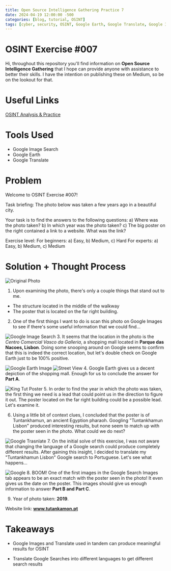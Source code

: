 ```yaml
---
title: Open Source Intelligence Gathering Practice 7
date: 2024-04-19 12:00:00 -500
categories: [blog, tutorial, OSINT]
tags: [cyber, security, OSINT, Google Earth, Google Translate, Google Image Search]
---
```


# OSINT Exercise #007

Hi, throughout this repository you'll find information on **Open Source Intelligence Gathering** that I hope can provide anyone with assistance to better their skills. I have the intention on publishing these on Medium, so be on the lookout for that.


# Useful Links
[OSINT Analysis & Practice](https://gralhix.com/)

# Tools Used

- Google Image Search
- Google Earth
- Google Translate


# Problem

Welcome to OSINT Exercise #007!

Task briefing:
The photo below was taken a few years ago in a beautiful city.

Your task is to find the answers to the following questions:
a) Where was the photo taken?
b) In which year was the photo taken?
c) The big poster on the right contained a link to a website. What was the link?



Exercise level:
For beginners: a) Easy, b) Medium, c) Hard
For experts: a) Easy, b) Medium, c) Medium

# Solution + Thought Process

![Original Photo](/example_7/osint-exercise-007-big-picture.png)
1. Upon examining the photo, there's only a couple things that stand out to me.
 - The structure located in the middle of the walkway
 - The poster that is located on the far right building.


2. One of the first things I want to do is scan this photo on Google Images to see if there's some useful information that we could find...

![Google Image Search](/example_7/Google-image.PNG)
3. It seems that the location in the photo is the *Centro Comercial Vasco da Galleria*, a shopping mall located in **Parque das Nacoes, Lisbon**. Doing some snooping around on Google seems to confirm that this is indeed the correct location, but let's double check on Google Earth just to be 100% positive.


![Google Earth Image](/example_7/Googe-earth-view-1.PNG)
![Street View](./street-view-1.PNG)
4. Google Earth gives us a decent depiction of the shopping mall. Enough for us to conclude the answer for **Part A**.

![King Tut Poster](/example_7/tut.PNG)
5. In order to find the year in which the photo was taken, the first thing we need is a lead that could point us in the direction to figure it out. The poster located on the far right building could be a possible lead. Let's examine it.


6. Using a little bit of context clues, I concluded that the poster is of Tuntankhamun, an ancient Egyption pharaoh. Googling "Tuntankhamun Lisbon" produced interesting results, but none seem to match up with the poster seen in the photo. What could we do next?

![Google Trasnlate](/example_7/translate.PNG)
7. On the initial solve of this exercise, I was not aware that changing the language of a Google search could produce completely different results. After gaining this insight, I decided to translate my "Tuntankhamun Lisbon" Google search to Portuguese. Let's see what happens...

![Google](/example_7/proper-search.PNG)
8. BOOM! One of the first images in the Google Search Images tab appears to be an exact match with the poster seen in the photo! It even gives us the date on the poster. This images should give us enough information to answer **Part B and Part C**.


9. Year of photo taken: **2019**.


Website link: **www.tutankamon.pt**








# Takeaways


- Google Images and Translate used in tandem can produce meaningful results for OSINT


- Translate Google Searches into different languages to get different search results










